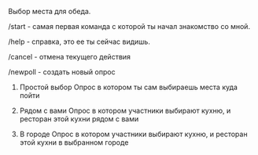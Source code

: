 Выбор места для обеда.

/start - самая первая команда с которой ты начал знакомство со мной.
 
/help - справка, это ее ты сейчас видишь.

/cancel - отмена текущего действия

/newpoll - создать новый опрос

1. Простой выбор
 Опрос в котором ты сам выбираешь места куда пойти
 
2. Рядом с вами
    Опрос в котором участники выбирают кухню, и ресторан этой кухни рядом с вами
    
3. В городе
    Опрос в котором участники выбирают кухню, и ресторан этой кухни в выбранном городе
        
